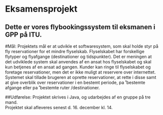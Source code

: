 Eksamensprojekt
===============

Dette er vores flybookingssystem til eksmanen i GPP på ITU.
---------------


#Mål:
Projektets mål er at udvikle et softwaresystem, som skal holde styr på fly reservationer for et mindre flyselskab.Flyselskabet har forskellige flytyper og flyafgange (destinationer og tidspunkter).
Det er meningen at det udviklede system skal anvendes af en ansat hos flyselskabet og skal kun betjenes af en ansat ad gangen. Kunder kan ringe til flyselskabet og foretage reservationer, men det er ikke muligt at reservere over internettet.
Systemet skal tillade brugeren at oprette reservationer, at rette i disse samt at give overblik over reservationer i en bestemt periode, pa ̊ bestemte afgange eller pa ̊ bestemte ruter /destinationer.

##Udførelse:
Projektet skrives i Java, og udarbejdes af en gruppe på tre mand. 	
Projektet skal afleveres senest d. 16. december kl. 14. 